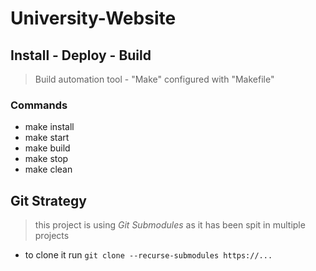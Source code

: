 # University-Website

## Install - Deploy - Build
> Build automation tool - "Make" configured with "Makefile"

### Commands
* make install
* make start
* make build
* make stop
* make clean

## Git Strategy
> this project is using *Git Submodules* as it has been spit in multiple projects
* to clone it run `git clone --recurse-submodules https://...`